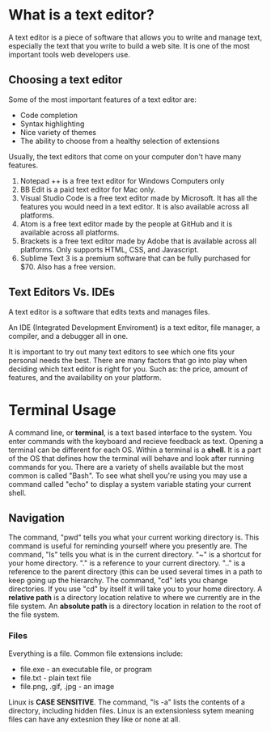 # What is a text editor?

A text editor is a piece of software that allows you to write and manage text, especially the text that you write to build a web site. It is one of the most important tools web developers use. 

## Choosing a text editor

Some of the most important features of a text editor are:
* Code completion
* Syntax highlighting
* Nice variety of themes
* The ability to choose from a healthy selection of extensions

Usually, the text editors that come on your computer don't have many features.

1. Notepad ++ is a free text editor for Windows Computers only
2. BB Edit is a paid text editor for Mac only.
3. Visual Studio Code is a free text editor made by Microsoft. It has all the features you would need in a text editor. It is also available across all platforms.
4. Atom is a free text editor made by the people at GitHub and it is available across all platforms.
5. Brackets is a free text editor made by Adobe that is available across all platforms. Only supports HTML, CSS, and Javascript.
6. Sublime Text 3 is a premium software that can be fully purchased for $70. Also has a free version.

## Text Editors Vs. IDEs

A text editor is a software that edits texts and manages files.

An IDE (Integrated Development Enviroment) is a text editor, file manager, a compiler, and a debugger all in one.

It is important to try out many text editors to see which one fits your personal needs the best. There are many factors that go into play when deciding which text editor is right for you. Such as: the price, amount of features, and the availability on your platform.

# Terminal Usage

A command line, or **terminal**, is a text based interface to the system. You enter commands with the keyboard and recieve feedback as text. Opening a terminal can be different for each OS. Within a terminal is a **shell**. It is a part of the OS that defines how the terminal will behave and look after running commands for you. There are a variety of shells available but the most common is called "Bash". To see what shell you're using you may use a command called "echo" to display a system variable stating your current shell.

## Navigation

The command, "pwd" tells you what your current working directory is. This command is useful for reminding yourself where you presently are. The command, "ls" tells you what is in the current directory. "~" is a shortcut for your home directory. "." is a reference to your current directory. ".." is a reference to the parent directory (this can be used several times in a path to keep going up the hierarchy. The command, "cd" lets you change directories. If you use "cd" by itself it will take you to your home directory. A **relative path** is a directory location relative to where we currently are in the file system. An **absolute path** is a directory location in relation to the root of the file system.

### Files

Everything is a file. Common file extensions include:
* file.exe - an executable file, or program
* file.txt - plain text file
* file.png, .gif, .jpg - an image

Linux is **CASE SENSITIVE**. The command, "ls -a" lists the contents of a directory, including hidden files. Linux is an extensionless sytem meaning files can have any extesnion they like or none at all.
